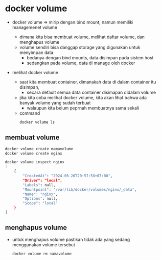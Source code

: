 # docker volume
- docker volume => mirip dengan bind mount, namun memiliki managemenet volume
  - dimana kita bisa membuat volume, melihat daftar volume, dan menghapus volume
  - volume sendiri bisa danggap storage yang digunakan untuk menyimpan data
    - bedanya dengan bind mounts, data disimpan pada sistem host
    - sedangkan pada volume, data di manage oleh docker

- melihat docker volume
  - saat kita membuat container, dimanakah data di dalam container itu disimpan,
    - secara default semua data container disimapan didalam volume
  - jika kita coba melihat docker volume, kita akan lihat bahwa ada banyak volume yang sudah terbuat
    - walaupun kita belum peprnah membuatnya sama sekali
  - command
    ```bash
    docker volume ls
    ```

## membuat volume
```bash
docker volume create namavolume
docker volume create nginx

docker volume inspect nginx
[
    {
        "CreatedAt": "2024-06-26T20:57:58+07:00",
        "Driver": "local",
        "Labels": null,
        "Mountpoint": "/var/lib/docker/volumes/nginx/_data",
        "Name": "nginx",
        "Options": null,
        "Scope": "local"
    }
]
```

## menghapus volume
- untuk menghapus volume pastikan tidak ada yang sedang menggunakan volume tersebut
  ```bash
  docker volume rm namavolume
  ```